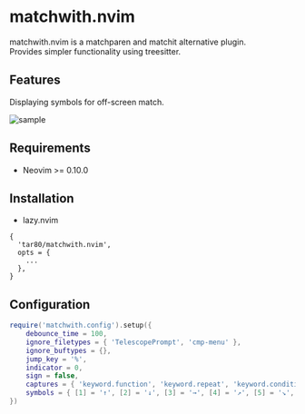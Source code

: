 # matchwith.nvim

matchwith.nvim is a matchparen and matchit alternative plugin.  
Provides simpler functionality using treesitter.

## Features

Displaying symbols for off-screen match.

![sample](https://github.com/tar80/matchwith.nvim/assets/45842304/82b5a284-f4bc-4c07-838f-dcf77f5bf941)

## Requirements

- Neovim >= 0.10.0

## Installation

- lazy.nvim

```lua:
{
  'tar80/matchwith.nvim',
  opts = {
    ...
  },
}
```

## Configuration

```lua
require('matchwith.config').setup({
    debounce_time = 100,
    ignore_filetypes = { 'TelescopePrompt', 'cmp-menu' },
    ignore_buftypes = {},
    jump_key = '%',
    indicator = 0,
    sign = false,
    captures = { 'keyword.function', 'keyword.repeat', 'keyword.conditional', 'punctuation.bracket' },
    symbols = { [1] = '↑', [2] = '↓', [3] = '→', [4] = '↗', [5] = '↘', [6] = '←', [7] = '↖', [8] = '↙' },
})
```
